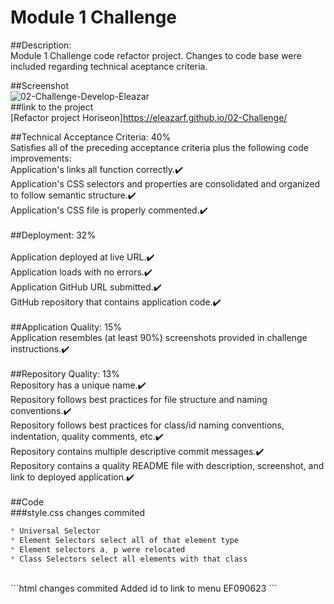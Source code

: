 # Module 1 Challenge

##Description:<br>
Module 1 Challenge code refactor project. Changes to code base were included regarding technical aceptance criteria.<br>

##Screenshot<br>
![02-Challenge-Develop-Eleazar]("https://github.com/eleazarf/02-Challenge/blob/main/Assets/eleazarf.github.io_02-Challenge_Develop_.png")
<br>
##link to the project<br>
[Refactor project Horiseon]https://eleazarf.github.io/02-Challenge/<br>

##Technical Acceptance Criteria: 40%
<br>
Satisfies all of the preceding acceptance criteria plus the following code improvements:<br>
Application's links all function correctly.✔️<br>
Application's CSS selectors and properties are consolidated and organized to follow semantic structure.✔️<br>
Application's CSS file is properly commented.✔️<br>
<br>
##Deployment: 32%<br>
<br>
Application deployed at live URL.✔️<br>
Application loads with no errors.✔️<br>
Application GitHub URL submitted.✔️<br>
GitHub repository that contains application code.✔️<br>
<br>
##Application Quality: 15%<br>
Application resembles (at least 90%) screenshots provided in challenge instructions.✔️<br>
<br>
##Repository Quality: 13%<br>
Repository has a unique name.✔️<br>
Repository follows best practices for file structure and naming conventions.✔️<br>
Repository follows best practices for class/id naming conventions, indentation, quality comments, etc.✔️<br>
Repository contains multiple descriptive commit messages.✔️<br>
Repository contains a quality README file with description, screenshot, and link to deployed application.✔️<br>
<br>
##Code<br>
###style.css changes commited<br>
```CSS
* Universal Selector
* Element Selectors select all of that element type
* Element selectors a, p were relocated
* Class Selectors select all elements with that class
```
<br>
```html changes commited
Added id to link to menu EF090623
```
<br>
